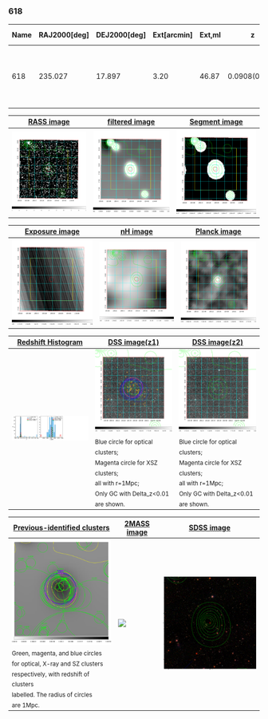 <div STYLE="page-break-after: always;"></div>

### 618

|Name|RAJ2000[deg]|DEJ2000[deg] |Ext[arcmin]| Ext,ml | z | z_src| C|GC(XSZ,Delta_z<0.01)| GC(OPT,Delta_z<0.01)|GC| R_sig[arcmin] | R500[arcmin] | R500[Mpc]| CRsig[c/s] | CR500[c/s] |L500[1E44 erg/s]|F500[1E-12 erg/s/cm^2]| M500[1E14 Msun]|Tx[keV]|Cnt_sig|Beta|Rc[arcmin]|Comment|Alias|
|---|---|---|---|---|---|------|---|--------|---------|----------|---|---|---|---|---|---|---|---|---|---|---|---|---|---|
|618| 235.027| 17.897| 3.20| 46.87| 0.0908(0.005)| z1, z_xsz| B| F20, MCXC, PSZ2, Tar, XB| A, N, RM, W| A, C, F20, MCXC, N, PSZ2, Tar, W, XB| 8.800| 9.326| 0.947| 0.311(0.059)| 0.314(0.060)| 1.249(0.128)| 6.048(0.622)| 2.63(0.13)| 4.00(0.13)| 72.8| 0.902(-0.116+0.070)| 6.474(-0.964+0.712)| -| k396|

|[RASS image](../image/618/618_img.pdf)|[filtered image](../image/618/618_fil.pdf)|[Segment image](../image/618/618_seg.pdf)|
|-------------------|--------------------|-------------------|
| <img src="../image/618/618_img.png" width="300">  | <img src="../image/618/618_fil.png" width="300">   | <img src="../image/618/618_seg.png" width="300">  |

|[Exposure image](../image/618/618_mex.pdf)| [nH image](../image/618/618_nh.pdf)| [Planck image](../image/618/618_p.pdf)|
|-------------------|--------------------|-------------------|
|<img src="../image/618/618_mex.png" width="300">   | <img src="../image/618/618_nh.png" width="300">    | <img src="../image/618/618_p.png" width="300"> |

|[Redshift Histogram](../image/618/618_zg.pdf) | [DSS image(z1)](../image/618/618_dss_z1.pdf)      |  [DSS image(z2)](../image/618/618_dss_z2.pdf)    |
|-------------------|--------------------|-------------------|
|<img src="../image/618/618_zg.png" width="300"> |<img src="../image/618/618_dss_z1.png" width="300"> <sub><br>Blue circle for optical clusters; <br>Magenta circle for XSZ clusters; <br>all with r=1Mpc; <br>Only GC with Delta_z<0.01 are shown. </sub>| <img src="../image/618/618_dss_z2.png" width="300"><sub><br>Blue circle for optical clusters; <br>Magenta circle for XSZ clusters; <br>all with r=1Mpc; <br>Only GC with Delta_z<0.01 are shown. </sub> |

|[Previous-identified clusters](../image/618/618_gc.pdf) | [2MASS image](../image/618/618_2mass.pdf)      |[SDSS image](../image/618/618_sdss.pdf)   |
|-------------------|-------------------|-------------------|
|<img src=../image/618/618_gc.png width="300"> <br><sub>Green, magenta, and blue circles <br>for optical, X-ray and SZ clusters <br>respectively, with redshift of clusters <br>labelled. The radius of circles <br>are 1Mpc.</sub>|<img src="../image/618/618_2mass.png" width="300">  | <img src="../image/618/618_sdss.png" width="300">  |




